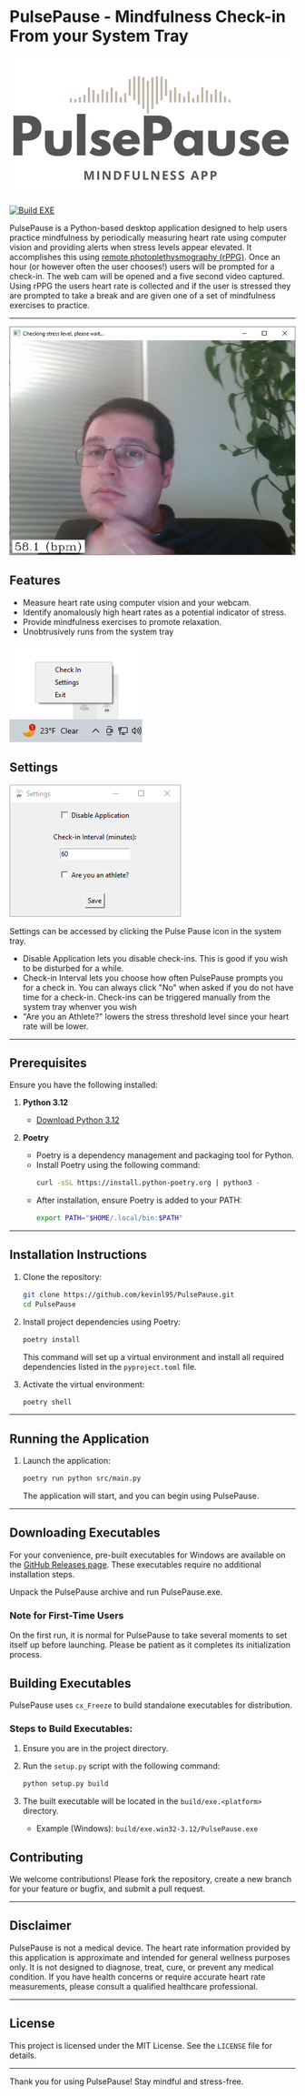 # PulsePause - Mindfulness Check-in From your System Tray
![A heart made out of a fast fourier transform is displayed above the text Pulse Pause - Mindfulness App.](assets/PulsePause.png)

[![Build EXE](https://github.com/kevinl95/PulsePause/actions/workflows/build.yml/badge.svg)](https://github.com/kevinl95/PulsePause/actions/workflows/build.yml)

PulsePause is a Python-based desktop application designed to help users practice mindfulness by periodically measuring heart rate using computer vision and providing alerts when stress levels appear elevated. It accomplishes this using [remote photoplethysmography (rPPG)](https://pmc.ncbi.nlm.nih.gov/articles/PMC9267568/). Once an hour (or however often the user chooses!) users will be prompted for a check-in. The web cam will be opened and a five second video captured. Using rPPG the users heart rate is collected and if the user is stressed they are prompted to take a break and are given one of a set of mindfulness exercises to practice.

---

![Someone is looking at the camera while overlayed in black text on top of the video output is the text 58.1 bpm](screenshots/stresslevel.PNG)

## Features
- Measure heart rate using computer vision and your webcam.
- Identify anomalously high heart rates as a potential indicator of stress.
- Provide mindfulness exercises to promote relaxation.
- Unobtrusively runs from the system tray

![A menu with the options Check In, Settings, and Exit are overlayed over an icon with a heart and the text "PP" in a Windows system tray](screenshots/tray.png)

## Settings

![A menu with the options Disable Application, Check-in Interval (Minutes), and "Are you an Athlete" is shown in a window](screenshots/settings.PNG)

Settings can be accessed by clicking the Pulse Pause icon in the system tray.

- Disable Application lets you disable check-ins. This is good if you wish to be disturbed for a while.
- Check-in Interval lets you choose how often PulsePause prompts you for a check in. You can always click "No" when asked if you do not have time for a check-in. Check-ins can be triggered manually from the system tray whenver you wish
- "Are you an Athlete?" lowers the stress threshold level since your heart rate will be lower.

---

## Prerequisites
Ensure you have the following installed:

1. **Python 3.12**
   - [Download Python 3.12](https://www.python.org/downloads/release/python-3127/)
   
2. **Poetry**
   - Poetry is a dependency management and packaging tool for Python.
   - Install Poetry using the following command:
     ```bash
     curl -sSL https://install.python-poetry.org | python3 -
     ```
   - After installation, ensure Poetry is added to your PATH:
     ```bash
     export PATH="$HOME/.local/bin:$PATH"
     ```

---

## Installation Instructions

1. Clone the repository:
   ```bash
   git clone https://github.com/kevinl95/PulsePause.git
   cd PulsePause
   ```

2. Install project dependencies using Poetry:
   ```bash
   poetry install
   ```
   This command will set up a virtual environment and install all required dependencies listed in the `pyproject.toml` file.

3. Activate the virtual environment:
   ```bash
   poetry shell
   ```

---

## Running the Application

1. Launch the application:
   ```bash
   poetry run python src/main.py
   ```
   The application will start, and you can begin using PulsePause.

---

## Downloading Executables

For your convenience, pre-built executables for Windows are available on the [GitHub Releases page](https://github.com/kevinl95/PulsePause/releases). These executables require no additional installation steps.

Unpack the PulsePause archive and run PulsePause.exe.

### Note for First-Time Users

On the first run, it is normal for PulsePause to take several moments to set itself up before launching. Please be patient as it completes its initialization process.

## Building Executables
PulsePause uses `cx_Freeze` to build standalone executables for distribution.

### Steps to Build Executables:

1. Ensure you are in the project directory.

2. Run the `setup.py` script with the following command:
   ```bash
   python setup.py build
   ```

3. The built executable will be located in the `build/exe.<platform>` directory.
   - Example (Windows): `build/exe.win32-3.12/PulsePause.exe`

## Contributing
We welcome contributions! Please fork the repository, create a new branch for your feature or bugfix, and submit a pull request.

---
## Disclaimer

PulsePause is not a medical device. The heart rate information provided by this application is approximate and intended for general wellness purposes only. It is not designed to diagnose, treat, cure, or prevent any medical condition. If you have health concerns or require accurate heart rate measurements, please consult a qualified healthcare professional.

---

## License
This project is licensed under the MIT License. See the `LICENSE` file for details.

---

Thank you for using PulsePause! Stay mindful and stress-free.

